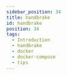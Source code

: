 ```yaml
---
sidebar_position: 34
title: handbrake
id: handbrake
position: 34
tags:
  - Introduction
  - handbrake
  - docker
  - docker-compose
  - tips
---
```

